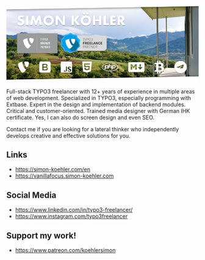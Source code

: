 <img src="https://github.com/koehlersimon/koehlersimon/blob/master/github-header.png" alt="Header Image Simon Köhler">

Full-stack TYPO3 freelancer with 12+ years of experience in multiple areas of web development. Specialized in TYPO3, especially programming with Extbase. Expert in the design and implementation of backend modules. Critical and customer-oriented. Trained media designer with German IHK certificate. Yes, I can also do screen design and even SEO. 

Contact me if you are looking for a lateral thinker who independently develops creative and effective solutions for you.

## Links

- https://simon-koehler.com/en
- https://vanillafocus.simon-koehler.com

## Social Media

- https://www.linkedin.com/in/typo3-freelancer/
- https://www.instagram.com/typo3freelancer

## Support my work!

- https://www.patreon.com/koehlersimon
